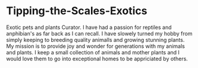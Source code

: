 # Tipping-the-Scales-Exotics
Exotic pets and plants Curator. I have had a passion for reptiles and anphibian's as far back as I can recall. I have slowely turned my hobby from simply keeping to breeding quality animalls and growing stunning plants. My mission is to provide joy and wonder for generations with my animals and plants. I keep a small collection of animals and mother plants and I would love them to go into exceptional homes to be appriciated by others.
